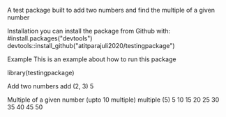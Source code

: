 A test package built to add two numbers and find the multiple of a given number 

Installation
you can install the package from Github with:
#install.packages("devtools")
devtools::install_github("atitparajuli2020/testingpackage")


Example
This is an example about how to run this package 

library(testingpackage)


Add two numbers
add (2, 3) 
5

Multiple of a given number (upto 10 multiple)
multiple (5)
5 10  15  20  25  30  35  40  45  50 

